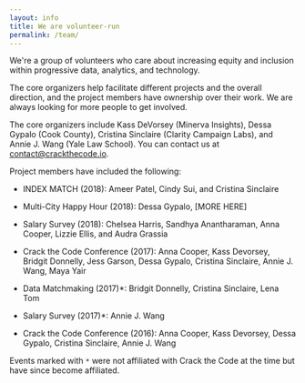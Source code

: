 ```yaml
---
layout: info
title: We are volunteer-run
permalink: /team/
---
```


We're a group of volunteers who care about increasing equity and inclusion within progressive data, analytics, and technology.

The core organizers help facilitate different projects and the overall direction, and the project members have ownership over their work. We are always looking for more people to get involved.

The core organizers include Kass DeVorsey (Minerva Insights), Dessa Gypalo (Cook County), Cristina Sinclaire (Clarity Campaign Labs), and Annie J. Wang (Yale Law School). You can contact us at [contact@crackthecode.io](mailto:crackthecode.io).

Project members have included the following:

* INDEX MATCH (2018): Ameer Patel, Cindy Sui, and Cristina Sinclaire

* Multi-City Happy Hour (2018): Dessa Gypalo, [MORE HERE]

* Salary Survey (2018): Chelsea Harris, Sandhya Anantharaman, Anna Cooper, Lizzie Ellis, and Audra Grassia

* Crack the Code Conference (2017): Anna Cooper, Kass Devorsey, Bridgit Donnelly, Jess Garson, Dessa Gypalo, Cristina Sinclaire, Annie J. Wang, Maya Yair

* Data Matchmaking (2017)*: Bridgit Donnelly, Cristina Sinclaire, Lena Tom 

* Salary Survey (2017)*: Annie J. Wang

* Crack the Code Conference (2016): Anna Cooper, Kass Devorsey, Dessa Gypalo, Cristina Sinclaire, Annie J. Wang

Events marked with `*` were not affiliated with Crack the Code at the time but have since become affiliated.

